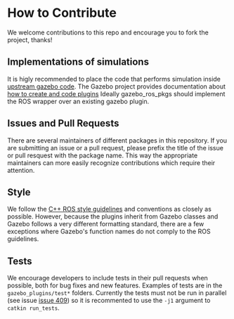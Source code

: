 # How to Contribute

We welcome contributions to this repo and encourage you to fork the project, thanks!

## Implementations of simulations

It is higly recommended to place the code that performs simulation inside
[upstream gazebo code](https://bitbucket.org/osrf/gazebo/). The Gazebo project
provides documentation about [how to create and code
plugins](http://gazebosim.org/tutorials?cat=write_plugin) Ideally
gazebo_ros_pkgs should implement the ROS wrapper over an existing gazebo
plugin.

## Issues and Pull Requests

There are several maintainers of different packages in this repository. If you
are submitting an issue or a pull request, please prefix the title of the issue
or pull resquest with the package name. This way the appropriate maintainers
can more easily recognize contributions which require their attention.

## Style 

We follow the [C++ ROS style guidelines](http://ros.org/wiki/CppStyleGuide) and 
conventions as closely as possible. However, because the plugins inherit from Gazebo 
classes and Gazebo follows a very different formatting standard, there are a few 
exceptions where Gazebo's function names do not comply to the ROS guidelines.

## Tests

We encourage developers to include tests in their pull requests when possible,
both for bug fixes and new features.
Examples of tests are in the `gazebo_plugins/test*` folders.
Currently the tests must not be run in parallel (see issue 
[issue 409](https://github.com/ros-simulation/gazebo_ros_pkgs/issues/409))
so it is recommented to use the `-j1` argument to `catkin run_tests`.
